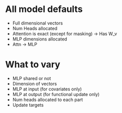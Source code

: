 # All model defaults

- Full dimensional vectors
- Num Heads allocated
- Attention is exact (except for masking) -> Has W_v
- MLP dimensions allocated
- Attn -> MLP

# What to vary

- MLP shared or not
- Dimension of vectors
- MLP at input (for covariates only)
- MLP at output (for functional update only)
- Num heads allocated to each part
- Update targets
